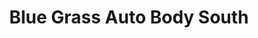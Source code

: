 ---
title: "Blue Grass Auto Body South"
url: /lexington/blue-grass-auto-body-south/
shop: car repair
---